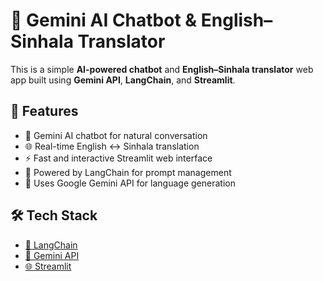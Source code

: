 # 🧠 Gemini AI Chatbot & English–Sinhala Translator

This is a simple **AI-powered chatbot** and **English–Sinhala translator** web app built using **Gemini API**, **LangChain**, and **Streamlit**.

## 🚀 Features

- 💬 Gemini AI chatbot for natural conversation
- 🌐 Real-time English ↔ Sinhala translation
- ⚡ Fast and interactive Streamlit web interface
- 🧩 Powered by LangChain for prompt management
- 🔐 Uses Google Gemini API for language generation

## 🛠️ Tech Stack

- [🔗 LangChain](https://www.langchain.com/)
- [🧠 Gemini API](https://ai.google.dev/)
- [🌐 Streamlit](https://streamlit.io/)
